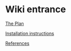 
# Wiki entrance

[The Plan](wiki/plan.md)

[Installation instructions](wiki/setup.md)

[References](wiki/references.md)